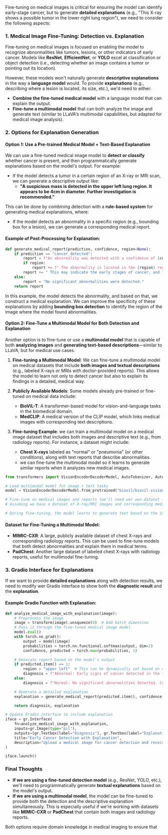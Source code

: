 Fine-tuning on medical images is critical for ensuring the model can identify early-stage cancer, but to generate **detailed explanations** (e.g., "This X-ray shows a possible tumor in the lower right lung region"), we need to consider the following aspects:

### 1. **Medical Image Fine-Tuning**: Detection vs. Explanation
Fine-tuning on medical images is focused on enabling the model to recognize abnormalities like tumors, lesions, or other indicators of early cancer. Models like **ResNet**, **EfficientNet**, or **YOLO** excel at classification or object detection (i.e., detecting whether an image contains a tumor or pointing out its location).

However, these models won't naturally generate **descriptive explanations** in the way a **language model** would. To provide **explanations** (e.g., describing where a lesion is located, its size, etc.), we'd need to either:

- **Combine the fine-tuned medical model** with a language model that can explain the output.
- **Fine-tune a multimodal model** that can both analyze the image and generate text (similar to LLaVA's multimodal capabilities, but adapted for medical image analysis).

### 2. **Options for Explanation Generation**
#### **Option 1: Use a Pre-trained Medical Model + Text-Based Explanation**
We can use a fine-tuned medical image model to **detect or classify** whether cancer is present, and then programmatically generate explanations based on the model's output. For example:

- If the model detects a tumor in a certain region of an X-ray or MRI scan, we can generate a descriptive output like:
  - **"A suspicious mass is detected in the upper left lung region. It appears to be 4cm in diameter. Further investigation is recommended."**

This can be done by combining detection with a **rule-based system** for generating medical explanations, where:
- If the model detects an abnormality in a specific region (e.g., bounding box for a lesion), we can generate a corresponding medical report.

#### Example of Post-Processing for Explanation:
```python
def generate_medical_report(prediction, confidence, region=None):
    if prediction == "cancer_detected":
        report = f"An abnormality was detected with a confidence of {confidence:.2f}."
        if region:
            report += f" The abnormality is located in the {region} region of the image."
        report += " This may indicate the early stages of cancer, and further investigation is recommended."
    else:
        report = "No significant abnormalities were detected."
    return report
```

In this example, the model detects the abnormality, and based on that, we construct a medical explanation. We can improve the specificity of these explanations by adding **bounding box detection** to identify the region of the image where the model found abnormalities.

#### **Option 2: Fine-Tune a Multimodal Model for Both Detection and Explanation**
Another option is to fine-tune or use a **multimodal model** that is capable of both **analyzing images** and **generating text-based descriptions**—similar to LLaVA, but for medical use cases.

1. **Fine-tuning a Multimodal Model**: 
   We can fine-tune a multimodal model on medical datasets that include **both images and textual descriptions** (e.g., labeled X-rays or MRIs with doctor-provided reports). This allows the model to learn not only to detect cancer but also to explain its findings in a detailed, medical way.

2. **Publicly Available Models**:
   Some models already pre-trained or fine-tuned on medical data include:
   - **BioViL-T**: A transformer-based model for vision-and-language tasks in the biomedical domain.
   - **MedCLIP**: A medical version of the CLIP model, which links medical images with corresponding text descriptions.

3. **Fine-tuning Example**:
   we can train a multimodal model on a medical image dataset that includes both images and descriptive text (e.g., from radiology reports). For instance, a dataset might include:
   - **Chest X-rays** labeled as "normal" or "pneumonia" (or other conditions), along with text reports that describe abnormalities.
   - we can fine-tune the multimodal model so it learns to generate similar reports when it analyzes new medical images.

```python
from transformers import VisionEncoderDecoderModel, AutoTokenizer, AutoFeatureExtractor

# Load multimodal model for image + text tasks
model = VisionEncoderDecoderModel.from_pretrained("biovil/biovil-vision-text")

# Fine-tune on medical images and reports (we'll need wer own dataset for this step)
# Assuming we have a dataset of X-ray/MRI images and corresponding medical reports

# During fine-tuning, the model learns to generate text based on the image features
```

#### **Dataset for Fine-Tuning a Multimodal Model**:
- **MIMIC-CXR**: A large, publicly available dataset of chest X-rays and corresponding radiology reports. This can be used to fine-tune models that both detect abnormalities and explain them in medical terms.
- **PadChest**: Another large dataset of labeled chest X-rays with radiology reports, useful for multimodal fine-tuning.

### 3. **Gradio Interface for Explanations**

If we want to provide **detailed explanations** along with detection results, we need to modify wer Gradio interface to show both the **diagnostic result** and the **explanation**.

#### Example Gradio Function with Explanation:
```python
def analyze_medical_image_with_explanation(image):
    # Preprocess the image
    image = transform(image).unsqueeze(0)  # Add batch dimension
    # Pass it through the fine-tuned medical image model
    model.eval()
    with torch.no_grad():
        output = model(image)
        probabilities = torch.nn.functional.softmax(output, dim=1)
        confidence, predicted = torch.max(probabilities, 1)

    # Generate report based on the model's output
    if predicted.item() == 1:
        region = "upper left"  # This can be dynamically set based on detection region
        diagnosis = f"Abnormal: Early signs of cancer detected in the {region} region. Confidence: {confidence.item():.2f}"
    else:
        diagnosis = f"Normal: No significant abnormalities detected. Confidence: {confidence.item():.2f}"

    # Generate a detailed explanation
    explanation = generate_medical_report(predicted.item(), confidence.item(), region)

    return diagnosis, explanation

# Update Gradio interface to include explanation
iface = gr.Interface(
    fn=analyze_medical_image_with_explanation,
    inputs=gr.Image(type="pil"),
    outputs=[gr.Textbox(label="Diagnosis"), gr.Textbox(label="Explanation")],
    title="Early Cancer Detection with Explanation",
    description="Upload a medical image for cancer detection and receive a detailed explanation."
)

iface.launch()
```

### Final Thoughts

- **If we are using a fine-tuned detection model** (e.g., ResNet, YOLO, etc.), we'll need to programmatically generate **textual explanations** based on the model's output.
- **If we are using a multimodal model**, the model can be fine-tuned to provide both the detection and the descriptive explanation simultaneously. This is especially useful if we're working with datasets like **MIMIC-CXR** or **PadChest** that contain both images and radiology reports.
  
Both options require domain knowledge in medical imaging to ensure that 
